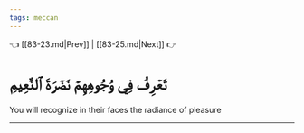 ```yaml
---
tags: meccan
---
```


👈 [[83-23.md|Prev]] | [[83-25.md|Next]] 👉

# تَعۡرِفُ فِي وُجُوهِهِمۡ نَضۡرَةَ ٱلنَّعِيمِ

You will recognize in their faces the radiance of pleasure

---

